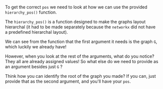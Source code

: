 <!--title={Getting the "pos"}-->

<!--badges={Python:11,Algorithms:15}-->

<!--concepts={directedGraphs, introToGraphs, useOfGraphs}-->

To get the correct `pos` we need to look at how we can use the provided `hierarchy_pos()` function. 

The `hierarchy_pos()` is a function designed to make the graphs layout hierarchal (it had to be made separately because the `networkx` did not have a predefined hierarchal layout). 

We can see from the function that the first argument it needs is the graph `G`, which luckily we already have! 

However, when you look at the rest of the arguments, what do you notice? They all are already assigned values! So what else do we need to provide as an argument besides just `G` ?

Think how you can identify the root of the graph you made? If you can, just provide that as the second argument, and you'll have your `pos`.  